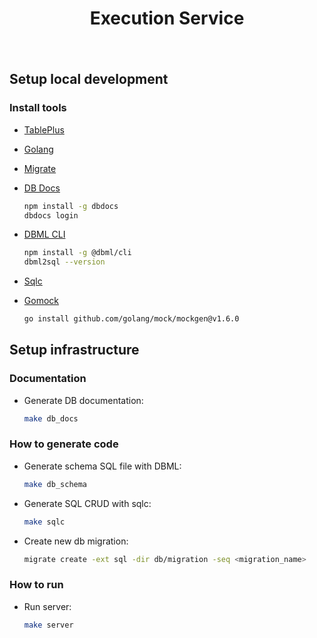 <div align="center" style="padding-bottom: 20px">
  <h1>Execution Service</h1>
</div>

## Setup local development

### Install tools

-   [TablePlus](https://tableplus.com/)
-   [Golang](https://golang.org/)
-   [Migrate](https://github.com/golang-migrate/migrate/tree/master/cmd/migrate)

-   [DB Docs](https://dbdocs.io/docs)

    ```bash
    npm install -g dbdocs
    dbdocs login
    ```

-   [DBML CLI](https://www.dbml.org/cli/#installation)

    ```bash
    npm install -g @dbml/cli
    dbml2sql --version
    ```

-   [Sqlc](https://github.com/kyleconroy/sqlc#installation)

-   [Gomock](https://github.com/golang/mock)

    ```bash
    go install github.com/golang/mock/mockgen@v1.6.0
    ```

## Setup infrastructure

### Documentation

-   Generate DB documentation:

    ```bash
    make db_docs
    ```

### How to generate code

-   Generate schema SQL file with DBML:

    ```bash
    make db_schema
    ```

-   Generate SQL CRUD with sqlc:

    ```bash
    make sqlc
    ```

-   Create new db migration:

    ```bash
    migrate create -ext sql -dir db/migration -seq <migration_name>
    ```

### How to run

-   Run server:

    ```bash
    make server
    ```
